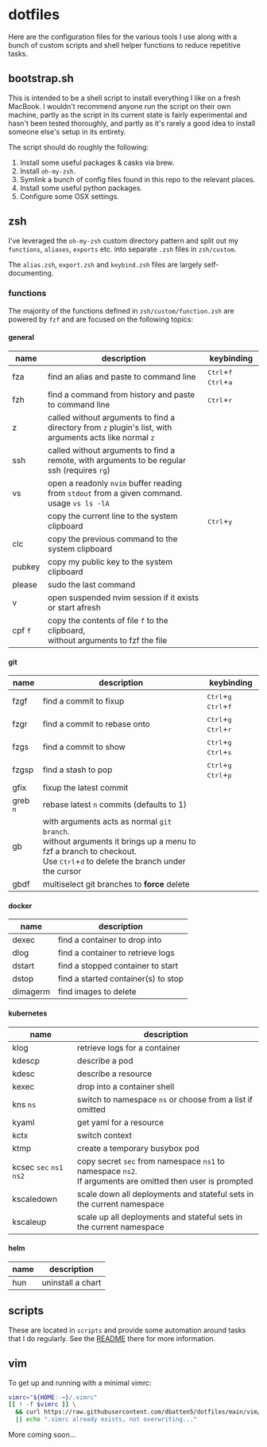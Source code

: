 # dotfiles

Here are the configuration files for the various tools I use along with a bunch 
of custom scripts and shell helper functions to reduce repetitive tasks.

## bootstrap.sh

This is intended to be a shell script to install everything I like on a fresh
MacBook. I wouldn't recommend anyone run the script on their own machine,
partly as the script in its current state is fairly experimental and hasn't
been tested thoroughly, and partly as it's rarely a good idea to install someone
else's setup in its entirety.

The script should do roughly the following:

1. Install some useful packages & casks via brew.
2. Install `oh-my-zsh`.
3. Symlink a bunch of config files found in this repo to the relevant places.
4. Install some useful python packages.
5. Configure some OSX settings.

## zsh

I've leveraged the `oh-my-zsh` custom directory pattern and split out my
`functions`, `aliases`, `exports` etc. into separate `.zsh` files in
`zsh/custom`.

The `alias.zsh`, `export.zsh` and `keybind.zsh` files are largely
self-documenting.

### functions

The majority of the functions defined in `zsh/custom/function.zsh` are powered
by `fzf` and are focused on the following topics:

#### general

|name|description|keybinding|
|---|---|---|
|fza|find an alias and paste to command line|<kbd>Ctrl</kbd>+<kbd>f</kbd> <kbd>Ctrl</kbd>+<kbd>a</kbd>|
|fzh|find a command from history and paste to command line|<kbd>Ctrl</kbd>+<kbd>r</kbd>|
|z|called without arguments to find a directory from `z` plugin's list, with <br/> arguments acts like normal `z`|
|ssh|called without arguments to find a remote, with arguments to be regular <br/> ssh (requires `rg`)|
|vs|open a readonly `nvim` buffer reading from `stdout` from a given command. <br/> usage `vs ls -lA`|
||copy the current line to the system clipboard|<kbd>Ctrl</kbd>+<kbd>y</kbd>|
|clc|copy the previous command to the system clipboard|
|pubkey|copy my public key to the system clipboard|
|please|sudo the last command|
|v|open suspended nvim session if it exists or start afresh|
|cpf `f`|copy the contents of file `f` to the clipboard, <br/>without arguments to fzf the file|

#### git

|name|description|keybinding|
|---|---|---|
|fzgf|find a commit to fixup|<kbd>Ctrl</kbd>+<kbd>g</kbd> <kbd>Ctrl</kbd>+<kbd>f</kbd>|
|fzgr|find a commit to rebase onto|<kbd>Ctrl</kbd>+<kbd>g</kbd> <kbd>Ctrl</kbd>+<kbd>r</kbd>|
|fzgs|find a commit to show|<kbd>Ctrl</kbd>+<kbd>g</kbd> <kbd>Ctrl</kbd>+<kbd>s</kbd>|
|fzgsp|find a stash to pop|<kbd>Ctrl</kbd>+<kbd>g</kbd> <kbd>Ctrl</kbd>+<kbd>p</kbd>|
|gfix|fixup the latest commit|
|greb `n`|rebase latest `n` commits (defaults to 1)|
|gb|with arguments acts as normal `git branch`. <br/>without arguments it brings up a menu to fzf a branch to checkout. <br/>Use <kbd>Ctrl</kbd>+<kbd>d</kbd> to delete the branch under the cursor|
|gbdf|multiselect git branches to **force** delete|

#### docker

|name|description|
|---|---|
|dexec|find a container to drop into|
|dlog|find a container to retrieve logs|
|dstart|find a stopped container to start|
|dstop|find a started container(s) to stop|
|dimagerm|find images to delete|

#### kubernetes

|name|description|
|---|---|
|klog|retrieve logs for a container|
|kdescp|describe a pod|
|kdesc|describe a resource|
|kexec|drop into a container shell|
|kns `ns`|switch to namespace `ns` or choose from a list if omitted|
|kyaml|get yaml for a resource|
|kctx|switch context|
|ktmp|create a temporary busybox pod|
|kcsec `sec` `ns1` `ns2`|copy secret `sec` from namespace `ns1` to namespace `ns2`. <br/>If arguments are omitted then user is prompted|
|kscaledown|scale down all deployments and stateful sets in the current namespace|
|kscaleup|scale up all deployments and stateful sets in the current namespace|

#### helm
|name|description|
|---|---|
|hun|uninstall a chart|

## scripts

These are located in `scripts` and provide some automation around tasks that I
do regularly. See the [README](scripts/README.md) there for more information.

## vim

To get up and running with a minimal vimrc:

```bash
vimrc="${HOME:-~}/.vimrc"
[[ ! -f $vimrc ]] \
  && curl https://raw.githubusercontent.com/dbatten5/dotfiles/main/vim/base_vimrc -o "$vimrc" \
  || echo ".vimrc already exists, not overwriting..."
```

More coming soon...
